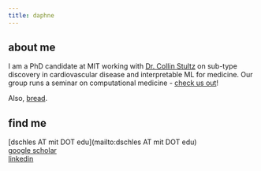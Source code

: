 ```yaml
---
title: daphne
---
```


## about me
I am a PhD candidate at MIT working with [Dr. Collin Stultz](http://imes.mit.edu/people/faculty/stultz-collin/) on sub-type discovery in cardiovascular disease and interpretable ML for medicine. Our group runs a seminar on computational medicine - [check us out](https://comp-med-mit.github.io)! 

Also, [bread](./bread.html).

## find me
[dschles AT mit DOT edu](mailto:dschles AT mit DOT edu)  
[google scholar](https://scholar.google.com/citations?user=Y47sEn8AAAAJ&hl=en)  
[linkedin](https://www.linkedin.com/in/dschles/)

